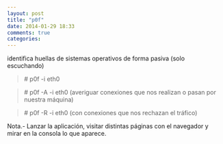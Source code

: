 ```yaml
---
layout: post
title: "p0f"
date: 2014-01-29 18:33
comments: true
categories: 
---
```

identifica huellas de sistemas operativos de forma pasiva (solo escuchando)

>\# p0f -i eth0

>\# p0f -A -i eth0  (averiguar conexiones que nos realizan o pasan por nuestra máquina)

>\# p0f -R -i eth0  (con conexiones que nos rechazan el tráfico)

Nota.- Lanzar la aplicación, visitar distintas páginas con el navegador y mirar en la consola lo que aparece.

